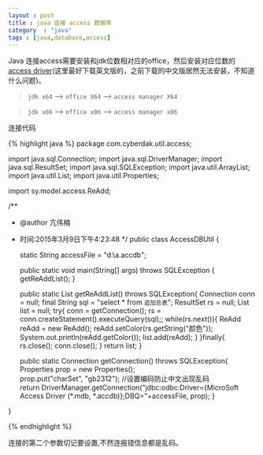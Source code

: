 ```yaml
---
layout : post
title : java 连接 access 数据库
category  : "java"
tags : [java,database,access]
---
```


Java 连接access需要安装和jdk位数相对应的office，然后安装对应位数的[access driver](http://www.microsoft.com/en-us/download/confirmation.aspx?id=13255)(这里最好下载英文版的，之前下载的中文版居然无法安装，不知道什么问题)。

>`jdk x64` --> `office X64` --> `access manager X64`

>`jdk x86` --> `office x86` --> `access manager x86`

连接代码

{% highlight java %}
package com.cyberdak.util.access;

import java.sql.Connection;
import java.sql.DriverManager;
import java.sql.ResultSet;
import java.sql.SQLException;
import java.util.ArrayList;
import java.util.List;
import java.util.Properties;

import sy.model.access.ReAdd;

/**
 * @author 亢伟楠
 *	时间:2015年3月9日下午4:23:48
 */
public class AccessDBUtil {
	
	static String accessFile = "d:\\a.accdb";
	
	public static void main(String[] args) throws SQLException {
		getReAddList();
	}

	public static  List<ReAdd> getReAddList() throws SQLException{
		Connection conn =  null;
		final String sql = "select * from `追加总表`";
		ResultSet rs = null;
		List<ReAdd> list = null;
		try{
			conn = getConnection();
			rs = conn.createStatement().executeQuery(sql);;
			while(rs.next()){
				ReAdd  reAdd = new ReAdd();
				reAdd.setColor(rs.getString("颜色"));
				System.out.println(reAdd.getColor());
				list.add(reAdd);
			}
		}finally{
			rs.close();
			conn.close();
		}
		return list;
	}

	public static Connection getConnection() throws SQLException{  
		Properties prop = new Properties();     
		prop.put("charSet", "gb2312");  //设置编码防止中文出现乱码  
		return DriverManager.getConnection("jdbc:odbc:Driver={MicroSoft Access Driver (*.mdb, *.accdb)};DBQ="+accessFile, prop);
	}


}



{% endhighlight %}

连接的第二个参数切记要设置,不然连报错信息都是乱码。